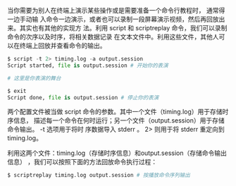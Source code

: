 当你需要为别人在终端上演示某些操作或是需要准备一个命令行教程时， 通常得一边手动输 入命令一边演示，或者也可以录制一段屏幕演示视频，然后再回放出来。其实也有其他的实现方 法。利用 script 和 scriptreplay 命令，我们可以录制命令的次序以及时序，将相关数据记录 在文本文件中。利用这些文件，其他人可以在终端上回放并查看命令的输出。

```py
$ script -t 2> timing.log -a output.session 
Script started, file is output.session # 开始你的表演

# 这里是你表演的舞台

$ exit
Script done, file is output.session # 停止你的表演
```

两个配置文件被当做 script 命令的参数。其中一个文件（timing.log）用于存储时序信息，描述每一个命令在何时运行；另一个文件（output.session）用于存储命令输出。 -t 选项用于将时序数据导入 stderr 。 2&gt; 则用于将 stderr 重定向到timing.log。

利用这两个文件：timing.log（存储时序信息）和output.session（存储命令输出信息） ，我们可以按照下面的方法回放命令执行过程：

```py
$ scriptreplay timing.log output.session # 按播放命令序列输出
```



